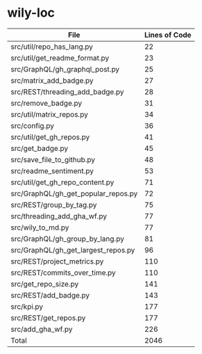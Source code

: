 # wily-loc

| File                                |   Lines of Code |
| --- | --- |
| src/util/repo_has_lang.py           |              22 |
| src/util/get_readme_format.py       |              23 |
| src/GraphQL/gh_graphql_post.py      |              25 |
| src/matrix_add_badge.py             |              27 |
| src/REST/threading_add_badge.py     |              28 |
| src/remove_badge.py                 |              31 |
| src/util/matrix_repos.py            |              34 |
| src/config.py                       |              36 |
| src/util/get_gh_repos.py            |              41 |
| src/get_badge.py                    |              45 |
| src/save_file_to_github.py          |              48 |
| src/readme_sentiment.py             |              53 |
| src/util/get_gh_repo_content.py     |              71 |
| src/GraphQL/gh_get_popular_repos.py |              72 |
| src/REST/group_by_tag.py            |              75 |
| src/threading_add_gha_wf.py         |              77 |
| src/wily_to_md.py                   |              77 |
| src/GraphQL/gh_group_by_lang.py     |              81 |
| src/GraphQL/gh_get_largest_repos.py |              96 |
| src/REST/project_metrics.py         |             110 |
| src/REST/commits_over_time.py       |             110 |
| src/get_repo_size.py                |             141 |
| src/REST/add_badge.py               |             143 |
| src/kpi.py                          |             177 |
| src/REST/get_repos.py               |             177 |
| src/add_gha_wf.py                   |             226 |
| Total                               |            2046 |

